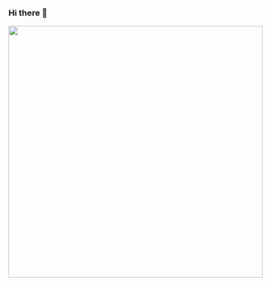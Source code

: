### Hi there 👋
<img src="https://im.ezgif.com/tmp/ezgif-1-afd61f4c9df3.gif" data-canonical-src="https://im.ezgif.com/tmp/ezgif-1-afd61f4c9df3.gif" width="100%" height="500" />


<!--
**tuliocll/tuliocll** is a ✨ _special_ ✨ repository because its `README.md` (this file) appears on your GitHub profile.

Here are some ideas to get you started:

- 🔭 I’m currently working on ...
- 🌱 I’m currently learning ...
- 👯 I’m looking to collaborate on ...
- 🤔 I’m looking for help with ...
- 💬 Ask me about ...
- 📫 How to reach me: ...
- 😄 Pronouns: ...
- ⚡ Fun fact: ...
-->
